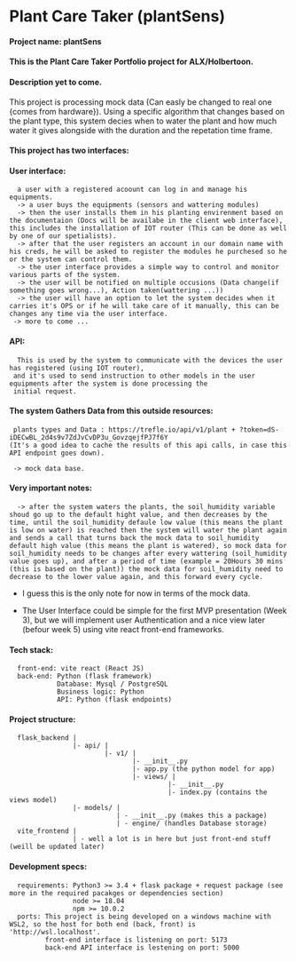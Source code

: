 # Plant Care Taker (plantSens)
#### Project name: plantSens
#### This is the Plant Care Taker Portfolio project for ALX/Holbertoon.

#### Description yet to come.

This project is processing mock data (Can easly be changed to real one {comes from hardware}).
Using a specific algorithm  that changes based on the plant type, this system decies when to water the plant
and how much water it gives alongside with the duration and the repetation time frame.

#### This project has two interfaces:

#### User interface:
      a user with a registered acoount can log in and manage his equipments.
      -> a user buys the equipments (sensors and wattering modules)
      -> then the user installs them in his planting envirenment based on the documentaion (Docs will be availabe in the client web interface), this includes the installation of IOT router (This can be done as well by one of our spetialists).
      -> after that the user registers an account in our domain name with his creds, he will be asked to register the modules he purchesed so he or the system can control them.
      -> the user interface provides a simple way to control and monitor various parts of the system.
      -> the user will be notified on multiple occusions (Data change(if something goes wrong...), Action taken(wattering ...))
      -> the user will have an option to let the system decides when it carries it's OPS or if he will take care of it manually, this can be changes any time via the user interface.
     -> more to come ...
     
#### API:
      This is used by the system to communicate with the devices the user has registered (using IOT router),
     and it's used to send instruction to other models in the user equipments after the system is done processing the
     initial request.


#### The system Gathers Data from this outside resources:
     plants types and Data : https://trefle.io/api/v1/plant + ?token=dS-iDECwBL_2d4s9v7ZdJvCvDP3u_GovzqejfPJ7f6Y
    (It's a good idea to cache the results of this api calls, in case this API endpoint goes down).

     -> mock data base.

#### Very important notes:
      -> after the system waters the plants, the soil_humidity variable shoud go up to the default hight value, and then decreases by the time, until the soil_humidity defaule low value (this means the plant is low on water) is reached then the system will water the plant again and sends a call that turns back the mock data to soil_humidity default high value (this means the plant is watered), so mock data for soil_humidity needs to be changes after every wattering (soil_humidity value goes up), and after a period of time (example = 20Hours 30 mins (this is based on the plant)) the mock data for soil_humidity need to decrease to the lower value again, and this forward every cycle.

* I guess this is the only note for now in terms of the mock data.

* The User Interface could be simple for the first MVP presentation (Week 3), but we will implement user Authentication and a nice view later (befour week 5) using vite react front-end frameworks.
#### Tech stack:
      front-end: vite react (React JS)
      back-end: Python (flask framework)
                Database: Mysql / PostgreSQL
                Business logic: Python
                API: Python (flask endpoints)
#### Project structure:
      flask_backend |
                    |- api/ |
                            |- v1/ |
                                   |- __init__.py
                                   |- app.py (the python model for app)
                                   |- views/ |
                                            |- __init__.py
                                            |- index.py (contains the views model)
                    |- models/ |
                               | - __init__.py (makes this a package)
                               | - engine/ (handles Database storage)
      vite_frontend |
                    | - well a lot is in here but just front-end stuff (weill be updated later)
#### Development specs:
      requirements: Python3 >= 3.4 + flask package + request package (see more in the required pacakges or dependencies section)
                    node >= 18.04
                    npm >= 10.0.2
      ports: This project is being developed on a windows machine with WSL2, so the host for both end (back, front) is 'http://wsl.localhost'.
             front-end interface is listening on port: 5173
             back-end API interface is lestening on port: 5000                   
      
